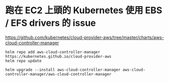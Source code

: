 # 跑在 EC2 上頭的 Kubernetes 使用 EBS / EFS drivers 的 issue

https://github.com/kubernetes/cloud-provider-aws/tree/master/charts/aws-cloud-controller-manager

```
helm repo add aws-cloud-controller-manager https://kubernetes.github.io/cloud-provider-aws
helm repo update

helm upgrade --install aws-cloud-controller-manager aws-cloud-controller-manager/aws-cloud-controller-manager
```
